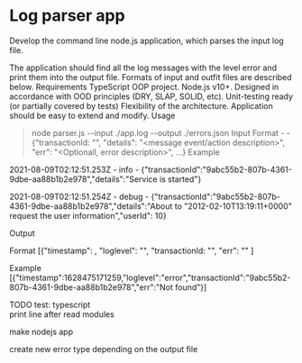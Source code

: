 # Log parser app

Develop the command line node.js application, which parses the input log file. 

The application should find all the log messages with the level error and print them into the output file. Formats of input and outfit files are described below.
Requirements
TypeScript OOP project.
Node.js v10+.
Designed in accordance with OOD principles (DRY, SLAP, SOLID, etc).
Unit-testing ready (or partially covered by tests)
Flexibility of the architecture. Application should be easy to extend and modify.
Usage
> node parser.js --input ./app.log --output ./errors.json
Input
Format
<ISO Date> - <Log Level> - {"transactionId: "<UUID>", "details": "<message event/action description>", "err": "<Optionall, error description>", ...<additional log information>}
Example

2021-08-09T02:12:51.253Z - info - {"transactionId":"9abc55b2-807b-4361-9dbe-aa88b1b2e978","details":"Service is started"}

2021-08-09T02:12:51.254Z - debug - {"transactionId":"9abc55b2-807b-4361-9dbe-aa88b1b2e978","details":"About to 
"2012-02-10T13:19:11+0000"
request the user information","userId": 10}

Output

Format
[{"timestamp": <Epoch Unix Timestamp>, "loglevel": "<loglevel>", "transactionId: "<UUID>", "err": "<Error message>" ]

Example
[{"timestamp":1628475171259,"loglevel":"error","transactionId":"9abc55b2-807b-4361-9dbe-aa88b1b2e978","err":"Not found"}]

TODO
test: 
typescript  
print line after read
modules

make nodejs app

create new error type depending on the output file